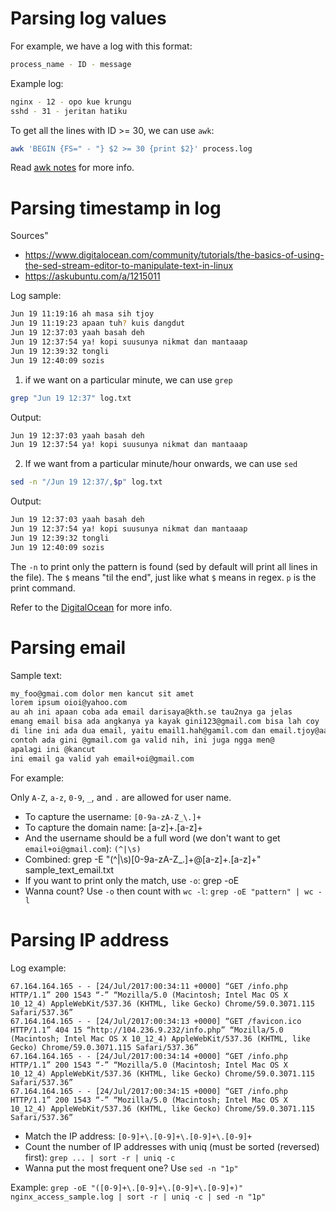 # Parsing log values

For example, we have a log with this format:

```bash
process_name - ID - message
```

Example log:

```bash
nginx - 12 - opo kue krungu
sshd - 31 - jeritan hatiku
```

To get all the lines with ID >= 30, we can use `awk`:

```bash
awk 'BEGIN {FS=" - "} $2 >= 30 {print $2}' process.log
```

Read [awk notes](../../../os/linux_command.md#awk) for more info.

# Parsing timestamp in log

Sources"

- https://www.digitalocean.com/community/tutorials/the-basics-of-using-the-sed-stream-editor-to-manipulate-text-in-linux
- https://askubuntu.com/a/1215011
 
Log sample:

```bash
Jun 19 11:19:16 ah masa sih tjoy
Jun 19 11:19:23 apaan tuh? kuis dangdut
Jun 19 12:37:03 yaah basah deh
Jun 19 12:37:54 ya! kopi suusunya nikmat dan mantaaap
Jun 19 12:39:32 tongli
Jun 19 12:40:09 sozis
```

1. if we want on a particular minute, we can use `grep`

```bash
grep "Jun 19 12:37" log.txt
```

Output:

```bash
Jun 19 12:37:03 yaah basah deh
Jun 19 12:37:54 ya! kopi suusunya nikmat dan mantaaap
```

2. If we want from a particular minute/hour onwards, we can use `sed`

```bash
sed -n "/Jun 19 12:37/,$p" log.txt
```

Output:

```bash
Jun 19 12:37:03 yaah basah deh
Jun 19 12:37:54 ya! kopi suusunya nikmat dan mantaaap
Jun 19 12:39:32 tongli
Jun 19 12:40:09 sozis
```

The `-n` to print only the pattern is found (sed by default will print all lines in the file). The `$` means "til the end", just like what `$` means in regex. `p` is the print command.

Refer to the [DigitalOcean](https://www.digitalocean.com/community/tutorials/the-basics-of-using-the-sed-stream-editor-to-manipulate-text-in-linux) for more info.

# Parsing email

Sample text:

```txt
my_foo@gmai.com dolor men kancut sit amet
lorem ipsum oioi@yahoo.com
au ah ini apaan coba ada email darisaya@kth.se tau2nya ga jelas
emang email bisa ada angkanya ya kayak gini123@gmail.com bisa lah coy
di line ini ada dua email, yaitu email1.hah@gamil.com dan email.tjoy@aalto.fi
contoh ada gini @gmail.com ga valid nih, ini juga ngga men@
apalagi ini @kancut
ini email ga valid yah email+oi@gmail.com
```

For example:

Only `A-Z`, `a-z`, `0-9`, `_`, and `.` are allowed for user name.

- To capture the username: `[0-9a-zA-Z_\.]+`
- To capture the domain name: [a-z]+\.[a-z]+
- And the username should be a full word (we don't want to get `email+oi@gmail.com`): `(^|\s)`
- Combined: grep -E "(^|\s)[0-9a-zA-Z_\.]+@[a-z]+\.[a-z]+" sample_text_email.txt
- If you want to print only the match, use `-o`: grep -oE
- Wanna count? Use `-o` then count with `wc -l`: `grep -oE "pattern" | wc -l`

# Parsing IP address

Log example:

```text
67.164.164.165 - - [24/Jul/2017:00:34:11 +0000] “GET /info.php HTTP/1.1” 200 1543 “-” “Mozilla/5.0 (Macintosh; Intel Mac OS X 10_12_4) AppleWebKit/537.36 (KHTML, like Gecko) Chrome/59.0.3071.115 Safari/537.36”
67.164.164.165 - - [24/Jul/2017:00:34:13 +0000] “GET /favicon.ico HTTP/1.1” 404 15 “http://104.236.9.232/info.php” “Mozilla/5.0 (Macintosh; Intel Mac OS X 10_12_4) AppleWebKit/537.36 (KHTML, like Gecko) Chrome/59.0.3071.115 Safari/537.36”
67.164.164.165 - - [24/Jul/2017:00:34:14 +0000] “GET /info.php HTTP/1.1” 200 1543 “-” “Mozilla/5.0 (Macintosh; Intel Mac OS X 10_12_4) AppleWebKit/537.36 (KHTML, like Gecko) Chrome/59.0.3071.115 Safari/537.36”
67.164.164.165 - - [24/Jul/2017:00:34:15 +0000] “GET /info.php HTTP/1.1” 200 1543 “-” “Mozilla/5.0 (Macintosh; Intel Mac OS X 10_12_4) AppleWebKit/537.36 (KHTML, like Gecko) Chrome/59.0.3071.115 Safari/537.36”
```

- Match the IP address: `[0-9]+\.[0-9]+\.[0-9]+\.[0-9]+`
- Count the number of IP addresses with uniq (must be sorted (reversed) first): `grep ... | sort -r | uniq -c`
- Wanna put the most frequent one? Use `sed -n "1p"`

Example: `grep -oE "([0-9]+\.[0-9]+\.[0-9]+\.[0-9]+)" nginx_access_sample.log | sort -r | uniq -c | sed -n "1p"`

